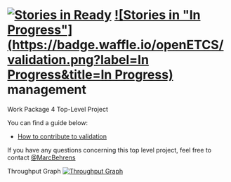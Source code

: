 [![Stories in Ready](https://badge.waffle.io/openETCS/validation.png?label=ready&title=Ready)](https://waffle.io/openETCS/validation)
[![Stories in "In Progress"](https://badge.waffle.io/openETCS/validation.png?label=In Progress&title=In Progress)](https://waffle.io/openETCS/validation)
management
==========

Work Package 4 Top-Level Project

You can find a guide below:
* [How to contribute to validation](https://github.com/openETCS/validation/wiki/How-to-contribute-to-validation)


If you have any questions concerning this top level project, feel free to contact [@MarcBehrens](https://github.com/MarcBehrens)



Throughput Graph
[![Throughput Graph](https://graphs.waffle.io/openETCS/validation/throughput.svg)](https://waffle.io/openETCS/validation/metrics) 
